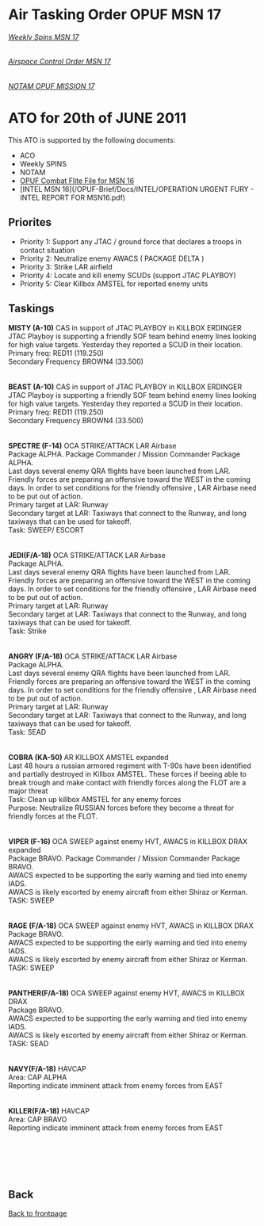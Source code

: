 # Air Tasking Order OPUF MSN 17



###### [Weekly Spins MSN 17](/OPUF-Brief/Docs/SPINS_17.html)
###### [Airspace Control Order MSN 17](/OPUF-Brief/Docs/ACO/ACO_17.html)
###### [NOTAM OPUF MISSION 17](/OPUF-Brief/Docs/NOTAM/NOTAM_17.html)

# ATO for 20th of JUNE 2011
This ATO is supported by the following documents: <br>
* ACO
* Weekly SPINS
* NOTAM
* [OPUF Combat Flite File for MSN 16](/OPUF-Brief/Combatflite/OPUF_MSN_16.cf)
* [INTEL MSN 16](/OPUF-Brief/Docs/INTEL/OPERATION URGENT FURY - INTEL REPORT FOR MSN16.pdf)


## Priorites
* Priority 1: Support any JTAC / ground force that declares a troops in contact situation
* Priority 2: Neutralize enemy AWACS ( PACKAGE DELTA )
* Priority 3: Strike LAR airfield
* Priority 4: Locate and kill enemy SCUDs (support JTAC PLAYBOY)
* Priority 5: Clear Killbox AMSTEL for reported enemy units


## Taskings
**MISTY (A-10)**
CAS in support of JTAC PLAYBOY in KILLBOX ERDINGER<br>
JTAC Playboy is supporting a friendly SOF team behind enemy lines looking for high value targets. Yesterday they reported a SCUD in their
location.<br>
Primary freq: RED11 (119.250) <br>
Secondary Frequency	BROWN4 (33.500)<br>
<br>
<br>
**BEAST (A-10)**
CAS in support of JTAC PLAYBOY in KILLBOX ERDINGER<br>
JTAC Playboy is supporting a friendly SOF team behind enemy lines looking for high value targets. Yesterday they reported a SCUD in their
location.<br>
Primary freq: RED11 (119.250) <br>
Secondary Frequency	BROWN4 (33.500)<br>
<br>
<br>
**SPECTRE (F-14)**
OCA STRIKE/ATTACK LAR Airbase<br>
Package ALPHA. Package Commander / Mission Commander Package ALPHA.<br>
Last days several enemy QRA flights have been launched from LAR.
Friendly forces are preparing an offensive toward the WEST in the coming days. In order to set conditions for the friendly 
offensive , LAR Airbase need to be put out of action. <br>
Primary target at LAR: Runway <br>
Secondary target at LAR: Taxiways that connect to the Runway, and long taxiways that can be used for takeoff.<br>
Task: SWEEP/ ESCORT <br>
<br>
<br>
**JEDI(F/A-18)**
OCA STRIKE/ATTACK LAR Airbase<br>
Package ALPHA. <br>
Last days several enemy QRA flights have been launched from LAR.
Friendly forces are preparing an offensive toward the WEST in the coming days. In order to set conditions for the friendly 
offensive , LAR Airbase need to be put out of action. <br>
Primary target at LAR: Runway <br>
Secondary target at LAR: Taxiways that connect to the Runway, and long taxiways that can be used for takeoff.<br>
Task: Strike <br>
<br>
<br>
**ANGRY (F/A-18)**
OCA STRIKE/ATTACK LAR Airbase<br>
Package ALPHA. <br>
Last days several enemy QRA flights have been launched from LAR.
Friendly forces are preparing an offensive toward the WEST in the coming days. In order to set conditions for the friendly 
offensive , LAR Airbase need to be put out of action. <br>
Primary target at LAR: Runway <br>
Secondary target at LAR: Taxiways that connect to the Runway, and long taxiways that can be used for takeoff.<br>
Task: SEAD <br>
<br>
<br>
**COBRA (KA-50)**
AR KILLBOX AMSTEL expanded<br>
Last 48 hours a russian armored regiment with T-90s have been identified and partially destroyed in Killbox AMSTEL. These forces if beeing able
to break trough and make contact with friendly forces along the FLOT are a major threat<br>
Task: Clean up killbox AMSTEL for any enemy forces <br>
Purpose: Neutralize RUSSIAN forces before they become a threat for friendly forces at the FLOT. <br>
<br>
<br>
**VIPER (F-16)**
OCA SWEEP against enemy HVT, AWACS in KILLBOX DRAX expanded<br>
Package BRAVO. Package Commander / Mission Commander Package BRAVO.<br>
AWACS expected to be supporting the early warning and tied into enemy IADS.<br>
AWACS is likely escorted by enemy aircraft from either Shiraz or Kerman.<br>
TASK: SWEEP  <br>
<br>
<br>
**RAGE (F/A-18)**
OCA SWEEP against enemy HVT, AWACS in KILLBOX DRAX<br>
Package BRAVO. <br>
AWACS expected to be supporting the early warning and tied into enemy IADS.<br>
AWACS is likely escorted by enemy aircraft from either Shiraz or Kerman.<br>
TASK: SWEEP  <br>
<br>
<br>
**PANTHER(F/A-18)**
OCA SWEEP against enemy HVT, AWACS in KILLBOX DRAX<br>
Package BRAVO. <br>
AWACS expected to be supporting the early warning and tied into enemy IADS.<br>
AWACS is likely escorted by enemy aircraft from either Shiraz or Kerman.<br>
TASK: SEAD  <br>
<br>
<br>
**NAVY(F/A-18)**
HAVCAP <br>
Area: CAP ALPHA <br>
Reporting indicate imminent attack from enemy forces from EAST<br>
<br>
<br>
**KILLER(F/A-18)**
HAVCAP <br>
Area: CAP BRAVO <br>
Reporting indicate imminent attack from enemy forces from EAST<br>
<br>
<br>
<br>
<br>
<br>




## Back
[Back to frontpage](https://132nd-vwing.github.io/OPUF-Brief/)